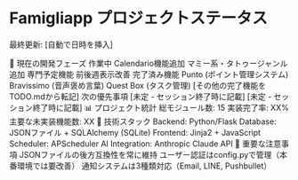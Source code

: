 # Famigliapp プロジェクトステータス
最終更新: [自動で日時を挿入]

🎯 現在の開発フェーズ
作業中
Calendario機能追加
マミー系・タトゥージャンル追加
専門予定機能
前後週表示改善
完了済み機能
Punto (ポイント管理システム)
Bravissimo (音声褒め言葉)
Quest Box (タスク管理)
[その他の完了機能をTODO.mdから転記]
次の優先事項
[未定 - セッション終了時に記載]
[未定 - セッション終了時に記載]
📊 プロジェクト統計
総モジュール数: 15
実装完了率: XX%
主要な未実装機能数: XX
🔧 技術スタック
Backend: Python/Flask
Database: JSONファイル + SQLAlchemy (SQLite)
Frontend: Jinja2 + JavaScript
Scheduler: APScheduler
AI Integration: Anthropic Claude API
🚨 重要な注意事項
JSONファイルの後方互換性を常に維持
ユーザー認証はconfig.pyで管理（本番環境では要改善）
通知システムは3種類対応（Email, LINE, Pushbullet）
